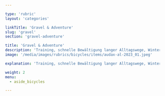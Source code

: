 ```yaml
---

type: 'rubric'
layout: 'categories'

linkTitle: 'Gravel & Adventure'
slug: 'gravel'
section: 'gravel-adventure'

title: 'Gravel & Adventure'
description: 'Training, schnelle Bewältigung langer Alltagswege, Wintertraining, befestigte und unbefestigte Wege'
image: '/media/images/rubrics/bicycles/items/audax-al-2023_01.jpeg'

explanation: 'Training, schnelle Bewältigung langer Alltagswege, Wintertraining, befestigte und unbefestigte Wege'

weight: 2
menu:
  - aside_bicycles

---
```

